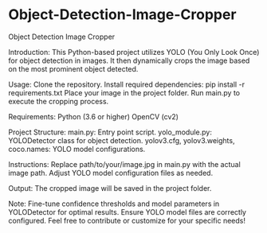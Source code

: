 # Object-Detection-Image-Cropper

Object Detection Image Cropper

Introduction:
This Python-based project utilizes YOLO (You Only Look Once) for object detection in images. It then dynamically crops the image based on the most prominent object detected.

Usage:
Clone the repository.
Install required dependencies: pip install -r requirements.txt
Place your image in the project folder.
Run main.py to execute the cropping process.

Requirements:
Python (3.6 or higher)
OpenCV (cv2)

Project Structure:
main.py: Entry point script.
yolo_module.py: YOLODetector class for object detection.
yolov3.cfg, yolov3.weights, coco.names: YOLO model configurations.

Instructions:
Replace path/to/your/image.jpg in main.py with the actual image path.
Adjust YOLO model configuration files as needed.

Output:
The cropped image will be saved in the project folder.

Note:
Fine-tune confidence thresholds and model parameters in YOLODetector for optimal results.
Ensure YOLO model files are correctly configured.
Feel free to contribute or customize for your specific needs!
